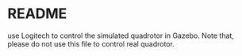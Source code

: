 # README

use Logitech to control the simulated quadrotor in Gazebo. Note that, please do not use this file to control real quadrotor.
